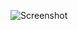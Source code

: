 ![Screenshot](https://raw.githubusercontent.com/Cryakl/Ultimate-RAT-Collection/refs/heads/main/Ghost/Ghost%202.3/Screenshot.png)
